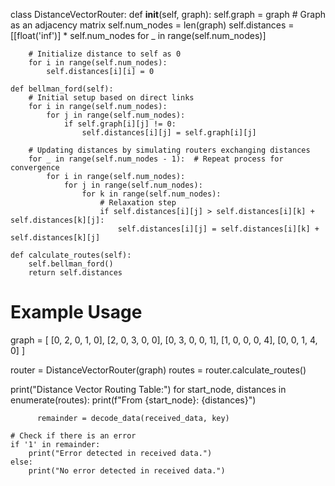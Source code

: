 class DistanceVectorRouter:
    def __init__(self, graph):
        self.graph = graph  # Graph as an adjacency matrix
        self.num_nodes = len(graph)
        self.distances = [[float('inf')] * self.num_nodes for _ in range(self.num_nodes)]

        # Initialize distance to self as 0
        for i in range(self.num_nodes):
            self.distances[i][i] = 0

    def bellman_ford(self):
        # Initial setup based on direct links
        for i in range(self.num_nodes):
            for j in range(self.num_nodes):
                if self.graph[i][j] != 0:
                    self.distances[i][j] = self.graph[i][j]

        # Updating distances by simulating routers exchanging distances
        for _ in range(self.num_nodes - 1):  # Repeat process for convergence
            for i in range(self.num_nodes):
                for j in range(self.num_nodes):
                    for k in range(self.num_nodes):
                        # Relaxation step
                        if self.distances[i][j] > self.distances[i][k] + self.distances[k][j]:
                            self.distances[i][j] = self.distances[i][k] + self.distances[k][j]

    def calculate_routes(self):
        self.bellman_ford()
        return self.distances


# Example Usage
graph = [
    [0, 2, 0, 1, 0],
    [2, 0, 3, 0, 0],
    [0, 3, 0, 0, 1],
    [1, 0, 0, 0, 4],
    [0, 0, 1, 4, 0]
]

router = DistanceVectorRouter(graph)
routes = router.calculate_routes()

print("Distance Vector Routing Table:")
for start_node, distances in enumerate(routes):
    print(f"From {start_node}: {distances}")              

          remainder = decode_data(received_data, key)

    # Check if there is an error
    if '1' in remainder:
        print("Error detected in received data.")
    else:
        print("No error detected in received data.")
